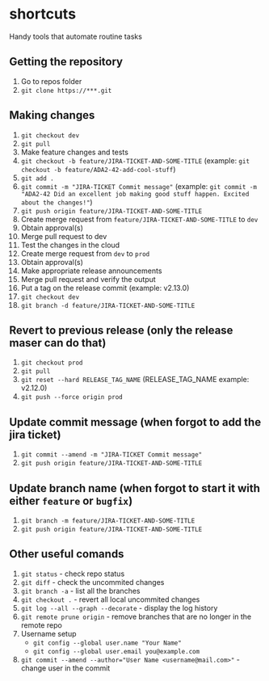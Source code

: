 # shortcuts
Handy tools that automate routine tasks

## Getting the repository
1. Go to repos folder
1. `git clone https://***.git`

## Making changes
1. `git checkout dev`
1. `git pull`
1. Make feature changes and tests
1. `git checkout -b feature/JIRA-TICKET-AND-SOME-TITLE` (example: `git checkout -b feature/ADA2-42-add-cool-stuff`)
1. `git add .`
1. `git commit -m "JIRA-TICKET Commit message"` (example: `git commit -m "ADA2-42 Did an excellent job making good stuff happen. Excited about the changes!"`)
1. `git push origin feature/JIRA-TICKET-AND-SOME-TITLE`
1. Create merge request from `feature/JIRA-TICKET-AND-SOME-TITLE` to `dev`
1. Obtain approval(s)
1. Merge pull request to dev
1. Test the changes in the cloud
1. Create merge request from `dev` to `prod`
1. Obtain approval(s)
1. Make appropriate release announcements
1. Merge pull request and verify the output
1. Put a tag on the release commit (example: v2.13.0)
1. `git checkout dev`
1. `git branch -d feature/JIRA-TICKET-AND-SOME-TITLE`

## Revert to previous release (only the release maser can do that)
1. `git checkout prod`
1. `git pull`
1. `git reset --hard RELEASE_TAG_NAME` (RELEASE_TAG_NAME example: v2.12.0)
1. `git push --force origin prod`

## Update commit message (when forgot to add the jira ticket)
1. `git commit --amend -m "JIRA-TICKET Commit message"`
1. `git push origin feature/JIRA-TICKET-AND-SOME-TITLE`

## Update branch name (when forgot to start it with either `feature` or `bugfix`)
1. `git branch -m feature/JIRA-TICKET-AND-SOME-TITLE`
1. `git push origin feature/JIRA-TICKET-AND-SOME-TITLE`

## Other useful comands
1. `git status` - check repo status
1. `git diff` - check the uncommited changes
1. `git branch -a` - list all the branches
1. `git checkout .` - revert all local uncommited changes
1. `git log --all --graph --decorate` - display the log history
1. `git remote prune origin` - remove branches that are no longer in the remote repo
1. Username setup
    * `git config --global user.name "Your Name"`
    * `git config --global user.email you@example.com`
1. `git commit --amend --author="User Name <username@mail.com>"` - change user in the commit
